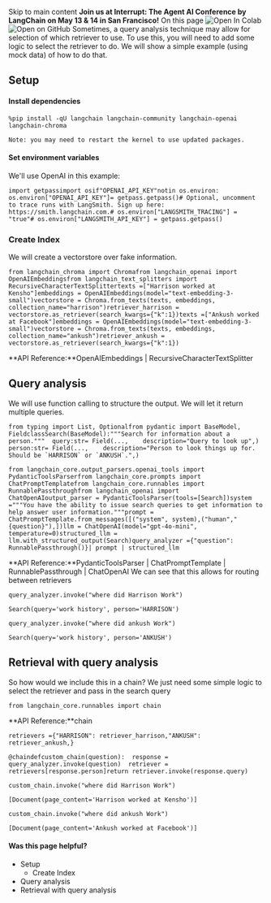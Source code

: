 Skip to main content
**Join us at Interrupt: The Agent AI Conference by LangChain on May 13 & 14 in San Francisco!**
On this page
![Open In Colab](https://colab.research.google.com/assets/colab-badge.svg)![Open on GitHub](https://img.shields.io/badge/Open%20on%20GitHub-grey?logo=github&logoColor=white)
Sometimes, a query analysis technique may allow for selection of which retriever to use. To use this, you will need to add some logic to select the retriever to do. We will show a simple example (using mock data) of how to do that.
## Setup​
#### Install dependencies​
```
%pip install -qU langchain langchain-community langchain-openai langchain-chroma
```

```
Note: you may need to restart the kernel to use updated packages.
```

#### Set environment variables​
We'll use OpenAI in this example:
```
import getpassimport osif"OPENAI_API_KEY"notin os.environ:  os.environ["OPENAI_API_KEY"]= getpass.getpass()# Optional, uncomment to trace runs with LangSmith. Sign up here: https://smith.langchain.com.# os.environ["LANGSMITH_TRACING"] = "true"# os.environ["LANGSMITH_API_KEY"] = getpass.getpass()
```

### Create Index​
We will create a vectorstore over fake information.
```
from langchain_chroma import Chromafrom langchain_openai import OpenAIEmbeddingsfrom langchain_text_splitters import RecursiveCharacterTextSplittertexts =["Harrison worked at Kensho"]embeddings = OpenAIEmbeddings(model="text-embedding-3-small")vectorstore = Chroma.from_texts(texts, embeddings, collection_name="harrison")retriever_harrison = vectorstore.as_retriever(search_kwargs={"k":1})texts =["Ankush worked at Facebook"]embeddings = OpenAIEmbeddings(model="text-embedding-3-small")vectorstore = Chroma.from_texts(texts, embeddings, collection_name="ankush")retriever_ankush = vectorstore.as_retriever(search_kwargs={"k":1})
```

**API Reference:**OpenAIEmbeddings | RecursiveCharacterTextSplitter
## Query analysis​
We will use function calling to structure the output. We will let it return multiple queries.
```
from typing import List, Optionalfrom pydantic import BaseModel, FieldclassSearch(BaseModel):"""Search for information about a person."""  query:str= Field(...,    description="Query to look up",)  person:str= Field(...,    description="Person to look things up for. Should be `HARRISON` or `ANKUSH`.",)
```

```
from langchain_core.output_parsers.openai_tools import PydanticToolsParserfrom langchain_core.prompts import ChatPromptTemplatefrom langchain_core.runnables import RunnablePassthroughfrom langchain_openai import ChatOpenAIoutput_parser = PydanticToolsParser(tools=[Search])system ="""You have the ability to issue search queries to get information to help answer user information."""prompt = ChatPromptTemplate.from_messages([("system", system),("human","{question}"),])llm = ChatOpenAI(model="gpt-4o-mini", temperature=0)structured_llm = llm.with_structured_output(Search)query_analyzer ={"question": RunnablePassthrough()}| prompt | structured_llm
```

**API Reference:**PydanticToolsParser | ChatPromptTemplate | RunnablePassthrough | ChatOpenAI
We can see that this allows for routing between retrievers
```
query_analyzer.invoke("where did Harrison Work")
```

```
Search(query='work history', person='HARRISON')
```

```
query_analyzer.invoke("where did ankush Work")
```

```
Search(query='work history', person='ANKUSH')
```

## Retrieval with query analysis​
So how would we include this in a chain? We just need some simple logic to select the retriever and pass in the search query
```
from langchain_core.runnables import chain
```

**API Reference:**chain
```
retrievers ={"HARRISON": retriever_harrison,"ANKUSH": retriever_ankush,}
```

```
@chaindefcustom_chain(question):  response = query_analyzer.invoke(question)  retriever = retrievers[response.person]return retriever.invoke(response.query)
```

```
custom_chain.invoke("where did Harrison Work")
```

```
[Document(page_content='Harrison worked at Kensho')]
```

```
custom_chain.invoke("where did ankush Work")
```

```
[Document(page_content='Ankush worked at Facebook')]
```

#### Was this page helpful?
  * Setup
    * Create Index
  * Query analysis
  * Retrieval with query analysis


